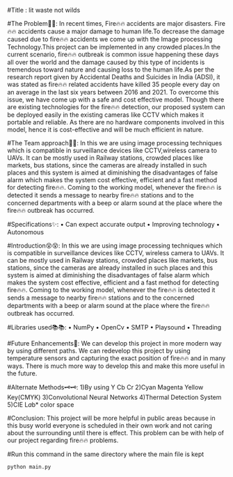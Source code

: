 #Title : lit waste not wilds

#The Problem🚩🚩:
In recent times, Fire🔥🔥 accidents are major disasters. Fire🔥🔥 accidents cause a major damage to human life.To decrease the damage caused due to fire🔥🔥 accidents we come up with the Image processing Technology.This project can be implemented in any crowded places.In the current scenario, fire🔥🔥 outbreak is common issue happening these days all over the world and the damage caused by this type of incidents is tremendous toward nature and causing loss to the human life.As per the research report given by Accidental Deaths and Suicides in India (ADSI), it was stated as fire🔥🔥 related accidents have killed 35 people every day on an average in the last six years between 2016 and 2021. To overcome this issue, we have come up with a safe and cost effective model. Though there are existing technologies for the fire🔥🔥 detection, our proposed system can be deployed easily in the existing cameras like CCTV which makes it portable and reliable. As there are no hardware components involved in this model, hence it is cost-effective and will be much efficient in nature.

#The Team approach🙌🙌:
In this we are using image processing techniques which is compatible in surveillance devices like CCTV,wireless camera to UAVs. It can be mostly used in Railway stations, crowded places like markets, bus stations, since the cameras are already installed in such places and this system is aimed at diminishing the disadvantages of false alarm which makes the system cost effective, efficient and a fast method for detecting fire🔥🔥. Coming to the working model, whenever the fire🔥🔥 is detected it sends a message to nearby fire🔥🔥 stations and to the concerned departments with a beep or alarm sound at the place where the fire🔥🔥 outbreak has occurred.

#Specifications✨:
• Can expect accurate output
• Improving technology
• Autonomous

#Introduction😵😵:
In this we are using image processing techniques which is compatible in surveillance devices like CCTV, wireless camera to UAVs. It can be mostly used in Railway stations, crowded places like markets, bus stations, since the cameras are already installed in such places and this system is aimed at diminishing the disadvantages of false alarm which makes the system cost effective, efficient and a fast method for detecting fire🔥🔥. Coming to the working model, whenever the fire🔥🔥 is detected it sends a 
message to nearby fire🔥🔥 stations and to the concerned departments with a beep or alarm sound at the place where the fire🔥🔥 outbreak has occurred.

#Libraries used📚📚:
• NumPy
• OpenCv
• SMTP 
• Playsound
• Threading

#Future Enhancements🔮:
We can develop this project in more modern way by using different paths. We can redevelop this project by using temperature sensors and capturing 
the exact position of fire🔥🔥 and in many ways. There is much more way to develop this and make this more useful in the future.

#Alternate Methods🗝️🗝️:
1)By using Y Cb Cr
2)Cyan Magenta Yellow Key(CMYK)
3)Convolutional Neural Networks
4)Thermal Detection System
5)CIE L*a*b* color space


#Conclusion:
This project will be more helpful in public areas because in this busy world everyone is scheduled in their own work and not caring about the 
surrounding until there is effect. This problem can be with help of our project regarding fire🔥🔥 problems.

#Run this command in the same directory where the main file is kept
```
python main.py
```
